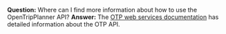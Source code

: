 **Question:** Where can I find more information about how to use the OpenTripPlanner API?
**Answer:** The [OTP web services documentation](http://otp-docs.ibi-transit.com/api/) has detailed information about the OTP API.
